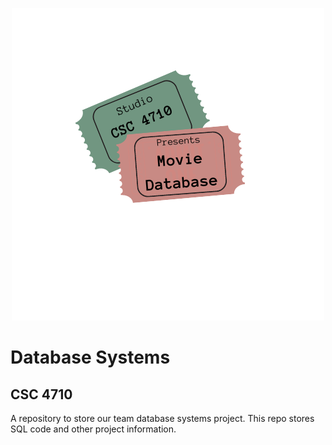 <p align="center">
  <img width="500" height="500" src="https://github.com/CindCodes/Movies_Database/blob/main/Logo/Movies_Database.png">
</p>

# Database Systems
## CSC 4710
A repository to store our team database systems project. This repo stores SQL code and other project information. 
